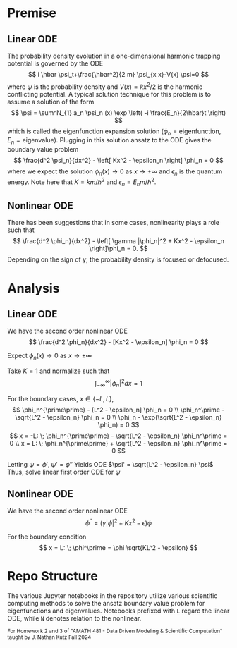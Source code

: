 # Premise

## Linear ODE

The probability density evolution in a one-dimensional harmonic trapping potential is governed by the ODE
$$
	i \hbar \psi_t+\frac{\hbar^2}{2 m} \psi_{x x}-V(x) \psi=0
$$
where $\psi$ is the probability density and $V(x) = kx^2/2$ is the harmonic conflicting potential. A typical solution technique for this problem is to assume a solution of the form
$$
	\psi = \sum^N_{1} a_n \psi_n (x) \exp \left( -i \frac{E_n}{2\hbar}t \right)
$$
which is called the eigenfunction expansion solution ($\phi_n = \text{eigenfunction}, \; E_n = \text{eigenvalue}$). Plugging in this solution ansatz to the ODE gives the boundary value problem
$$
	\frac{d^2 \psi_n}{dx^2} - \left[ Kx^2 - \epsilon_n \right] \phi_n = 0
$$
where we expect the solution $\phi_n(x) \to 0$ as $x \to \pm \infty$ and $\epsilon_n$ is the quantum energy. Note here that $K = km/\hbar^2$ and $\epsilon_n = E_n m/\hbar^2$.

## Nonlinear ODE

There has been suggestions that in some cases, nonlinearity plays a role such that
$$
	\frac{d^2 \phi_n}{dx^2} - \left[ \gamma |\phi_n|^2 + Kx^2 - \epsilon_n \right]\phi_n = 0.
$$
Depending on the sign of $\gamma$, the probability density is focused or defocused.

# Analysis

## Linear ODE

We have the second order nonlinear ODE
$$
	\frac{d^2 \phi_n}{dx^2} - [Kx^2 - \epsilon_n] \phi_n = 0
$$

Expect $\phi_n (x) \to 0$ as $x \to \pm \infty$

Take $K = 1$ and normalize such that
$$
	\int^\infty_{-\infty} |\phi_n|^2 dx = 1
$$

For the boundary cases, $x \in \{-L, L\}$,
$$
	\phi_n^{\prime\prime} - [L^2 - \epsilon_n] \phi_n = 0 \\
	\phi_n^\prime - \sqrt{L^2 - \epsilon_n} \phi_n = 0 \\
	\phi_n - \exp(\sqrt{L^2 - \epsilon_n} \phi_n) = 0
$$
$$
	x = -L: \; \phi_n^{\prime\prime} - \sqrt{L^2 - \epsilon_n} \phi_n^\prime = 0 \\
	x = L: \; \phi_n^{\prime\prime} + \sqrt{L^2 - \epsilon_n} \phi_n^\prime = 0
$$


Letting $\psi = \phi', \; \psi' = \phi''$
Yields ODE $\psi' = \sqrt{L^2 - \epsilon_n} \psi$
Thus, solve linear first order ODE for $\psi$

## Nonlinear ODE

We have the second order nonlinear ODE
$$
	\phi^{\prime\prime} = (\gamma|\phi|^2 + Kx^2 - \epsilon)\phi
$$

For the boundary condition
$$
	x = L: \; \phi^\prime = \phi \sqrt{KL^2 - \epsilon}
$$


# Repo Structure
The various Jupyter notebooks in the repository utilize various scientific computing methods to solve the ansatz boundary value problem for eigenfunctions and eigenvalues. Notebooks prefixed with `L` regard the linear ODE, while `N` denotes relation to the nonlinear. 

<sub>For Homework 2 and 3 of "AMATH 481 - Data Driven Modeling & Scientific Computation" taught by J. Nathan Kutz Fall 2024</sub>